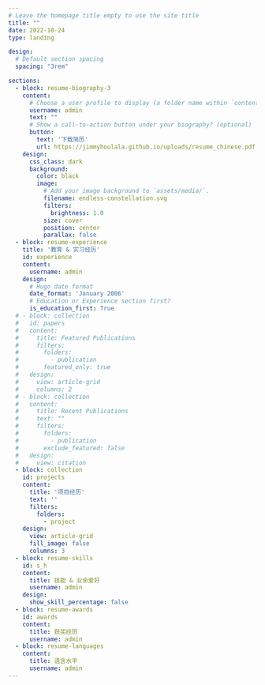 ```yaml
---
# Leave the homepage title empty to use the site title
title: ""
date: 2022-10-24
type: landing

design:
  # Default section spacing
  spacing: "3rem"

sections:
  - block: resume-biography-3
    content:
      # Choose a user profile to display (a folder name within `content/authors/`)
      username: admin
      text: ""
      # Show a call-to-action button under your biography? (optional)
      button:
        text: '下载简历'
        url: https://jimmyhoulala.github.io/uploads/resume_chinese.pdf
    design:
      css_class: dark
      background:
        color: black
        image:
          # Add your image background to `assets/media/`.
          filename: endless-constellation.svg
          filters:
            brightness: 1.0
          size: cover
          position: center
          parallax: false
  - block: resume-experience
    title: '教育 & 实习经历'
    id: experience
    content:
      username: admin
    design:
      # Hugo date format
      date_format: 'January 2006'
      # Education or Experience section first?
      is_education_first: True
  # - block: collection
  #   id: papers
  #   content:
  #     title: Featured Publications
  #     filters:
  #       folders:
  #         - publication
  #       featured_only: true
  #   design:
  #     view: article-grid
  #     columns: 2
  # - block: collection
  #   content:
  #     title: Recent Publications
  #     text: ""
  #     filters:
  #       folders:
  #         - publication
  #       exclude_featured: false
  #   design:
  #     view: citation
  - block: collection
    id: projects
    content:
      title: '项目经历'
      text: ''
      filters:
        folders:
          - project
    design:
      view: article-grid
      fill_image: false
      columns: 3
  - block: resume-skills
    id: s_h
    content:
      title: 技能 & 业余爱好
      username: admin
    design:
      show_skill_percentage: false
  - block: resume-awards
    id: awards
    content:
      title: 获奖经历
      username: admin
  - block: resume-languages
    content:
      title: 语言水平
      username: admin
---
```

